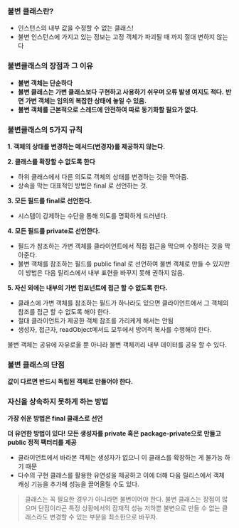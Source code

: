 

### 불변 클래스란?
- 인스턴스의 내부 값을 수정할 수 없는 클래스!
- 불변 인스턴스에 가지고 있는 정보는 고정 객체가 파괴될 때 까지 절대 변하지 않는다


### 불변클래스의 장점과 그 이유
- **불변 객체는 단순하다**
- **불변 클래스는 가변 클래스보다 구현하고 사용하기 쉬우며 오류 발생 여지도 적다.**
  **반면 가변 객체는 임의의 복잡한 상태에 놓일 수 있음.**
- **불변 객체를 근본적으로 스레드에 안전하여 따로 동기화할 필요가 없다.**




### 불변클래스의 5가지 규칙
**1. 객체의 상태를 변경하는 메서드(변경자)를 제공하지 않는다.**

**2. 클래스를 확장할 수 없도록 한다**
- 하위 클래스에서 다른 의도로 객체의 상태를 변경하는 것을 막아줌.
- 상속을 막는 대표적인 방법은 final 로 선언하는 것.

**3. 모든 필드를 final로 선언한다.**
- 시스템이 강제하는 수단을 통해 의도를 명확하게 드러낸다.

**4. 모든 필드를 private로 선언한다.**
- 필드가 참조하는 가변 객체를 클라이언트에서 직접 접근을 막으며 수정하는 것을 막아준다.
- 불변 객체를 참조하는 필드를 public final 로 선언하여 불변 객체로 만들 수 있지만 이 방법은 다음 릴리스에서 내부 표현을 바꾸지 못해 권하지 않음.

**5. 자신 외에는 내부의 가변 컴포넌트에 접근 할 수 없도록 한다.**
- 클래스에 가변 객체를 참조하는 필드가 하나라도 있으면 클라이언트에서 그 객체의 참조를 접근 할 수 없도록 해야 한다.
- 절대 클라이언트가 제공한 객체 참조를 가리케게 해서는 안됨
- 생성자, 접근자, readObject메서드 모두에서 방어적 복사를 수행해야 한다.



불변 객체는 공유에 자유로울 뿐 아니라 불변 객체끼리 내부 데이터를 공유 할 수 있다.

### 불변 클래스의 단점
**값이 다르면 반드시 독립된 객체로 만들어야 한다.**



### 자신을 상속하지 못하게 하는 방법

**가장 쉬운 방법은 final 클래스로 선언**

**더 유연한 방법이 있다!**
**모든 생성자를 private 혹은 package-private으로 만들고 public 정적 팩터리를 제공**
- 클라이언트에서 바라본 객체는 생성자가 없으니 이 클래스를 확장하는 게 불가능 하기 때문
- 다수의 구현 클래스를 활용한 유연성을 제공하고 이에 더해 다음 릴리스에서 객체 캐싱 기능을 추가해 성능을 끌어올릴 수도 있다.



> 클래스는 꼭 필요한 경우가 아니라면 불변이어야 한다.
> 불변 클래스는 장점이 많으며 단점이라곤 특정 상황에서의 잠재적 성능 저하뿐
> 불변으로 만들 수 없는 클래스라도 변경할 수 있는 부분을 최소한으로 바꾸자.